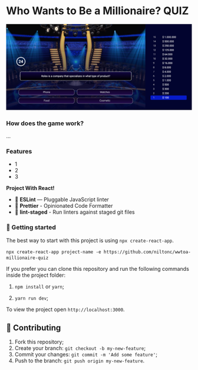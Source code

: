 # Who Wants to Be a Millionaire? QUIZ

![home](.github/home.png)

### How does the game work?

...

### Features

- 1
- 2
- 3

**Project With React!**

- 📏 **ESLint** — Pluggable JavaScript linter
- 💖 **Prettier** - Opinionated Code Formatter
- 🚫 **lint-staged** - Run linters against staged git files

### 🚀 Getting started

The best way to start with this project is using `npx create-react-app`.

```
npx create-react-app project-name -e https://github.com/niltonc/wwtoa-millionaire-quiz
```

If you prefer you can clone this repository and run the following commands inside the project folder:

1. `npm install` or `yarn`;

2. `yarn run dev`;

To view the project open `http://localhost:3000`.

## 🤝 Contributing

1. Fork this repository;
2. Create your branch: `git checkout -b my-new-feature`;
3. Commit your changes: `git commit -m 'Add some feature'`;
4. Push to the branch: `git push origin my-new-feature`.
